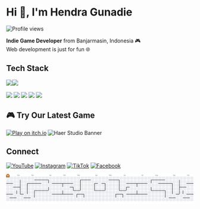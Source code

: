 # Hi 👋, I'm Hendra Gunadie

![Profile views](https://visitor-badge.laobi.icu/badge?page_id=hendragunadie)

**Indie Game Developer** from Banjarmasin, Indonesia 🎮  
Web development is just for fun 🌐

## Tech Stack
<img src="https://img.shields.io/badge/C%23-239120?style=for-the-badge&logo=csharp&logoColor=white" /><img src="https://img.shields.io/badge/Unity-100000?style=for-the-badge&logo=unity&logoColor=white" />


<img src="https://img.shields.io/badge/HTML5-E34F26?style=for-the-badge&logo=html5&logoColor=white" /> <img src="https://img.shields.io/badge/CSS3-1572B6?style=for-the-badge&logo=css3&logoColor=white" /> <img src="https://img.shields.io/badge/PHP-777BB4?style=for-the-badge&logo=php&logoColor=white" /> <img src="https://img.shields.io/badge/Laravel-FF2D20?style=for-the-badge&logo=laravel&logoColor=white" />  <img src="https://img.shields.io/badge/.NET-512BD4?style=for-the-badge&logo=dotnet&logoColor=white" /> 

## 🎮 Try Our Latest Game
[![Play on itch.io](https://img.shields.io/badge/🎮%20Play%20Now-itch.io-FA5C5C?style=for-the-badge&logo=itch.io&logoColor=white)](https://haerstudio.itch.io/)
![Haer Studio Banner](https://github.com/user-attachments/assets/2e0f1e50-830f-4377-9284-47b36bb8c0ea)

## Connect
[![YouTube](https://img.shields.io/badge/YouTube-FF0000?style=for-the-badge&logo=youtube&logoColor=white)](https://www.youtube.com/@hendragunadie) [![Instagram](https://img.shields.io/badge/Instagram-E4405F?style=for-the-badge&logo=instagram&logoColor=white)](https://www.instagram.com/hendragunadiee/) [![TikTok](https://img.shields.io/badge/TikTok-000000?style=for-the-badge&logo=tiktok&logoColor=white)](https://www.tiktok.com/@hendragunadie) [![Facebook](https://img.shields.io/badge/Facebook-1877F2?style=for-the-badge&logo=facebook&logoColor=white)](https://www.facebook.com/yeh.hendra)

<picture>
<source media="(prefers-color-scheme: dark)" srcset="https://raw.githubusercontent.com/HendraGunadie/HendraGunadie/output/pacman-contribution-graph-dark.svg">
<source media="(prefers-color-scheme: light)" srcset="https://raw.githubusercontent.com/HendraGunadie/HendraGunadie/output/pacman-contribution-graph.svg">
<img alt="GitHub Contribution Graph" src="https://raw.githubusercontent.com/HendraGunadie/HendraGunadie/output/pacman-contribution-graph.svg">
</picture>




















